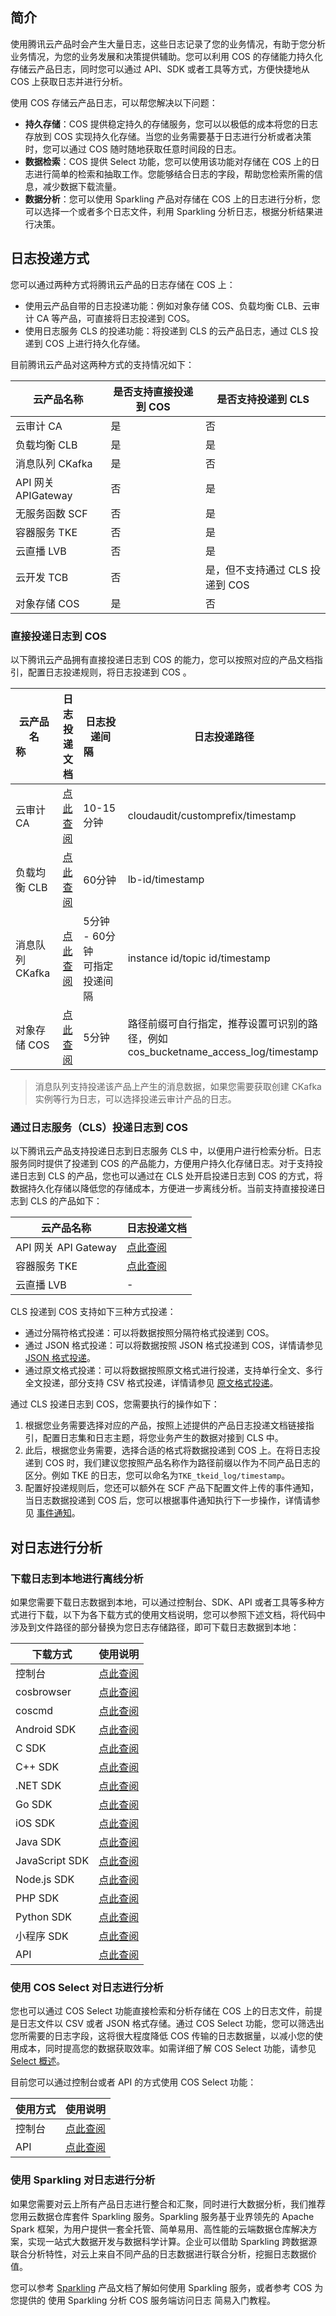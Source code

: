 ## 简介

使用腾讯云产品时会产生大量日志，这些日志记录了您的业务情况，有助于您分析业务情况，为您的业务发展和决策提供辅助。您可以利用 COS 的存储能力持久化存储云产品日志，同时您可以通过 API、SDK 或者工具等方式，方便快捷地从 COS 上获取日志并进行分析。

使用 COS 存储云产品日志，可以帮您解决以下问题：

- **持久存储**：COS 提供稳定持久的存储服务，您可以以极低的成本将您的日志存放到 COS 实现持久化存储。当您的业务需要基于日志进行分析或者决策时，您可以通过 COS 随时随地获取任意时间段的日志。
- **数据检索**：COS 提供 Select 功能，您可以使用该功能对存储在 COS 上的日志进行简单的检索和抽取工作。您能够结合日志的字段，帮助您检索所需的信息，减少数据下载流量。
- **数据分析**：您可以使用 Sparkling 产品对存储在 COS 上的日志进行分析，您可以选择一个或者多个日志文件，利用 Sparkling 分析日志，根据分析结果进行决策。

## 日志投递方式

您可以通过两种方式将腾讯云产品的日志存储在 COS 上：

- 使用云产品自带的日志投递功能：例如对象存储 COS、负载均衡 CLB、云审计 CA 等产品，可直接将日志投递到 COS。
- 使用日志服务 CLS 的投递功能：将投递到 CLS 的云产品日志，通过 CLS 投递到 COS 上进行持久化存储。

目前腾讯云产品对这两种方式的支持情况如下：

| 云产品名称          | 是否支持直接投递到 COS | 是否支持投递到 CLS     |
| ------------------- | ---------------------- | ---------------------- |
| 云审计 CA           | 是                     | 否                     |
| 负载均衡 CLB        | 是                     | 是                     |
| 消息队列 CKafka     | 是                     | 否                     |
| API 网关 APIGateway | 否                     | 是                     |
| 无服务函数 SCF      | 否                     | 是                     |
| 容器服务 TKE        | 否                     | 是                     |
| 云直播 LVB          | 否                     | 是                     |
| 云开发 TCB          | 否                     | 是，但不支持通过 CLS 投递到 COS |
| 对象存储 COS        | 是                     | 否          |

### 直接投递日志到 COS

以下腾讯云产品拥有直接投递日志到 COS 的能力，您可以按照对应的产品文档指引，配置日志投递规则，将日志投递到 COS 。

| 云产品名称&nbsp;&nbsp;&nbsp;&nbsp;&nbsp;&nbsp;&nbsp;&nbsp;&nbsp;&nbsp;      | 日志投递文档                                                 | 日志投递间隔&nbsp;&nbsp;&nbsp;&nbsp;&nbsp;&nbsp;&nbsp;&nbsp;&nbsp;        | 日志投递路径                                                 |
| --------------- | ------------------------------------------------------------ | -------------------- | ------------------------------------------------------------ |
|云审计 CA |[点此查阅](https://intl.cloud.tencent.com/document/product/1021/30338) | 10-15分钟 |  cloudaudit/customprefix/timestamp|
| 负载均衡 CLB    | [点此查阅](https://intl.cloud.tencent.com/document/product/214/10329) | 60分钟               | lb-id/timestamp                                              |
| 消息队列 CKafka | [点此查阅](https://intl.cloud.tencent.com/document/product/597/32552) | 5分钟 - 60分钟<br>可指定投递间隔 | instance id/topic id/timestamp                           |
| 对象存储 COS    | [点此查阅](https://intl.cloud.tencent.com/document/product/436/17040) | 5分钟                | 路径前缀可自行指定，推荐设置可识别的路径，例如 cos_bucketname_access_log/timestamp |

>消息队列支持投递该产品上产生的消息数据，如果您需要获取创建 CKafka 实例等行为日志，可以选择投递云审计产品的日志。

### 通过日志服务（CLS）投递日志到 COS

以下腾讯云产品支持投递日志到日志服务 CLS 中，以便用户进行检索分析。日志服务同时提供了投递到 COS 的产品能力，方便用户持久化存储日志。对于支持投递日志到 CLS 的产品，您也可以通过在 CLS 处开启投递日志到 COS 的方式，将数据持久化存储以降低您的存储成本，方便进一步离线分析。当前支持直接投递日志到 CLS 的产品如下：

| 云产品名称           | 日志投递文档                                                 |
| -------------------- | ------------------------------------------------------------ |
| API 网关 API Gateway | [点此查阅](https://intl.cloud.tencent.com/document/product/628/34636) |                               
| 容器服务 TKE         | [点此查阅](https://intl.cloud.tencent.com/document/product/457/13659) |
| 云直播 LVB           | - |

CLS 投递到 COS 支持如下三种方式投递：

- 通过分隔符格式投递：可以将数据按照分隔符格式投递到 COS。
- 通过 JSON 格式投递：可以将数据按照 JSON 格式投递到 COS，详情请参见 [JSON 格式投递](https://intl.cloud.tencent.com/document/product/614/31583)。
- 通过原文格式投递：可以将数据按照原文格式进行投递，支持单行全文、多行全文投递，部分支持 CSV 格式投递，详情请参见 [原文格式投递](https://intl.cloud.tencent.com/document/product/614/31584)。

通过 CLS 投递日志到 COS，您需要执行的操作如下：

1. 根据您业务需要选择对应的产品，按照上述提供的产品日志投递文档链接指引，配置日志集和日志主题，将您业务产生的数据对接到 CLS 中。
2. 此后，根据您业务需要，选择合适的格式将数据投递到 COS 上。在将日志投递到 COS 时，我们建议您按照产品名称作为路径前缀以作为不同产品日志的区分。例如 TKE 的日志，您可以命名为`TKE_tkeid_log/timestamp`。
3. 配置好投递规则后，您还可以额外在 SCF 产品下配置文件上传的事件通知，当日志数据投递到 COS 后，您可以根据事件通知执行下一步操作，详情请参见 [事件通知](https://intl.cloud.tencent.com/document/product/436/31648)。

## 对日志进行分析

### 下载日志到本地进行离线分析

如果您需要下载日志数据到本地，可以通过控制台、SDK、API 或者工具等多种方式进行下载，以下为各下载方式的使用文档说明，您可以参照下述文档，将代码中涉及到文件路径的部分替换为您日志存储路径，即可下载日志数据到本地：

| 下载方式       | 使用说明                                                     |
| -------------- | ------------------------------------------------------------ |
| 控制台         | [点此查阅](https://intl.cloud.tencent.com/document/product/436/13322) |
| cosbrowser     | [点此查阅](https://intl.cloud.tencent.com/document/product/436/32565#download ) |
| coscmd         | [点此查阅](https://intl.cloud.tencent.com/document/product/436/10976) |
| Android SDK    | [点此查阅](https://intl.cloud.tencent.com/document/product/436/30596) |
| C SDK          | [点此查阅](https://intl.cloud.tencent.com/document/product/436/30596) |
| C++ SDK        | [点此查阅](https://intl.cloud.tencent.com/document/product/436/30596) |
| .NET SDK       | [点此查阅](https://intl.cloud.tencent.com/document/product/436/30596) |
| Go SDK         | [点此查阅](https://intl.cloud.tencent.com/document/product/436/30596) |
| iOS SDK        | [点此查阅]( https://intl.cloud.tencent.com/document/product/436/11280#.E4.B8.8B.E8.BD.BD.E5.AF.B9.E8.B1.A1) |
| Java SDK       | [点此查阅](https://intl.cloud.tencent.com/document/product/436/30596) |
| JavaScript SDK | [点此查阅](https://intl.cloud.tencent.com/document/product/436/30596) |
| Node.js SDK    | [点此查阅](https://intl.cloud.tencent.com/document/product/436/31710#.E4.B8.8B.E8.BD.BD.E5.AF.B9.E8.B1.A1) |
| PHP SDK        | [点此查阅](https://intl.cloud.tencent.com/document/product/436/30596) |
| Python SDK     | [点此查阅](https://intl.cloud.tencent.com/document/product/436/31546 ) |
| 小程序 SDK     | [点此查阅](https://intl.cloud.tencent.com/document/product/436/30596) |
| API            | [点此查阅](https://intl.cloud.tencent.com/document/product/436/7753) |

### 使用 COS Select 对日志进行分析

您也可以通过 COS Select 功能直接检索和分析存储在 COS 上的日志文件，前提是日志文件以 CSV 或者 JSON 格式存储。通过 COS Select 功能，您可以筛选出您所需要的日志字段，这将很大程度降低 COS 传输的日志数据量，以减小您的使用成本，同时提高您的数据获取效率。如需详细了解 COS Select 功能，请参见 [Select 概述](https://intl.cloud.tencent.com/document/product/436/32472)。

目前您可以通过控制台或者 API 的方式使用 COS Select 功能：

| 使用方式 | 使用说明                                                     |
| -------- | ------------------------------------------------------------ |
| 控制台   | [点此查阅](https://intl.cloud.tencent.com/document/product/436/32538) |
| API      | [点此查阅](https://intl.cloud.tencent.com/document/product/436/32360) |

### 使用 Sparkling 对日志进行分析

如果您需要对云上所有产品日志进行整合和汇聚，同时进行大数据分析，我们推荐您用云数据仓库套件 Sparkling 服务。Sparkling 服务基于业界领先的 Apache Spark 框架，为用户提供一套全托管、简单易用、高性能的云端数据仓库解决方案，实现一站式大数据开发与数据科学计算。企业可以借助 Sparkling 跨数据源联合分析特性，对云上来自不同产品的日志数据进行联合分析，挖掘日志数据价值。

您可以参考 [Sparkling](https://intl.cloud.tencent.com/document/product/1019) 产品文档了解如何使用 Sparkling 服务，或者参考 COS 为您提供的 使用 Sparkling 分析 COS 服务端访问日志 简易入门教程。
